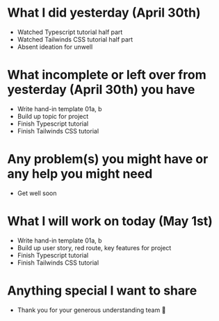 # What I did yesterday (April 30th)

- Watched Typescript tutorial half part
- Watched Tailwinds CSS tutorial half part
- Absent ideation for unwell

# What incomplete or left over from yesterday (April 30th) you have

- Write hand-in template 01a, b
- Build up topic for project
- Finish Typescript tutorial 
- Finish Tailwinds CSS tutorial

# Any problem(s) you might have or any help you might need

- Get well soon

# What I will work on today (May 1st)

- Write hand-in template 01a, b
- Build up user story, red route, key features for project
- Finish Typescript tutorial 
- Finish Tailwinds CSS tutorial

# Anything special I want to share

- Thank you for your generous understanding team 🥹 
